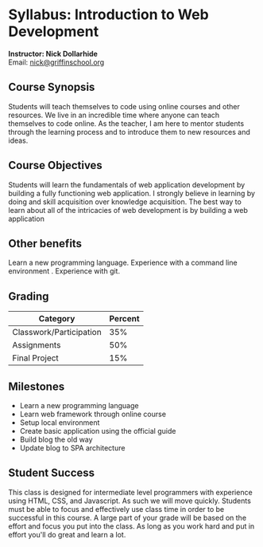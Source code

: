 # Syllabus: Introduction to Web Development
**Instructor: Nick Dollarhide**  
Email:       nick@griffinschool.org  

## Course Synopsis
Students will teach themselves to code using online courses and other resources. We live in an incredible time where anyone can teach themselves to code online.
As the teacher, I am here to mentor students through the learning process and to introduce them to new resources and ideas. 

## Course Objectives
Students will learn the fundamentals of web application development by building a fully functioning web application. I strongly believe in learning by doing and skill acquisition over knowledge acquisition.  The best way to learn about all of the intricacies of web development is by building a web application

## Other benefits
Learn a new programming language. 
Experience with a command line environment .
Experience with git.

## Grading

| Category | Percent |
 --------- | ------- | 
| Classwork/Participation | 35% |
| Assignments | 50% |
| Final Project | 15% |

## Milestones
* Learn a new programming language
* Learn web framework through online course
* Setup local environment
* Create basic application using the official guide
* Build blog the old way
* Update blog to SPA architecture


## Student Success
This class is designed for intermediate level programmers with experience using HTML, CSS, and Javascript. As such we will move quickly. Students must be able to focus and effectively use class time in order to be successful in this course. A large part of your grade will be based on the effort and focus you put into the class. As long as you work hard and put in effort you'll do great and learn a lot. 
